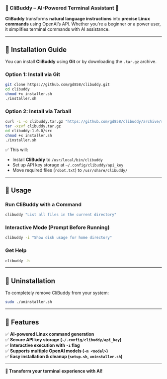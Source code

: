 ### **📖 CliBuddy – AI-Powered Terminal Assistant** 🚀  

**CliBuddy** transforms **natural language instructions** into **precise Linux commands** using OpenAI’s API. Whether you're a beginner or a power user, it simplifies terminal commands with AI assistance.  

---

## **📌 Installation Guide**  

You can install **CliBuddy** using **Git** or by downloading the `.tar.gz` archive.

### **Option 1: Install via Git**
```bash
git clone https://github.com/gd858/clibuddy.git
cd clibuddy
chmod +x installer.sh
./installer.sh
```

### **Option 2: Install via Tarball**
```bash
curl -L -o clibuddy.tar.gz "https://github.com/gd858/clibuddy/archive/refs/tags/v1.0.0.tar.gz"
tar -xzvf clibuddy.tar.gz
cd clibuddy-1.0.0/src
chmod +x installer.sh
./installer.sh
```

✅ This will:  
- Install **CliBuddy** to `/usr/local/bin/clibuddy`  
- Set up API key storage at `~/.config/clibuddy/api_key`  
- Move required files (`robot.txt`) to `/usr/share/clibuddy/`  

---

## **📌 Usage**
### **Run CliBuddy with a Command**
```bash
clibuddy "List all files in the current directory"
```

### **Interactive Mode (Prompt Before Running)**
```bash
clibuddy -i "Show disk usage for home directory"
```

### **Get Help**
```bash
clibuddy -h
```

---

## **📌 Uninstallation**
To completely remove CliBuddy from your system:
```bash
sudo ./uninstaller.sh
```

---

## **📌 Features**
✅ **AI-powered Linux command generation**  
✅ **Secure API key storage (`~/.config/clibuddy/api_key`)**  
✅ **Interactive execution with `-i` flag**  
✅ **Supports multiple OpenAI models (`-m <model>`)**  
✅ **Easy installation & cleanup (`setup.sh`, `uninstaller.sh`)**  

---

**🚀 Transform your terminal experience with AI!**
